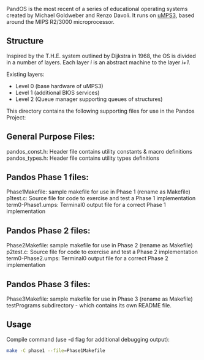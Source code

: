 PandOS is the most recent of a series of educational operating systems created by Michael Goldweber and Renzo Davoli.
It runs on [uMPS3](https://github.com/virtualsquare/umps3), based around the MIPS R2/3000 microprocessor.

Structure
-------------------------
Inspired by the T.H.E. system outlined by Dijkstra in 1968, the OS is divided in a number of layers. Each layer *i* is an abstract machine to the layer *i+1*.

Existing layers:
- Level 0 (base hardware of uMPS3)
- Level 1 (additional BIOS services)
- Level 2 (Queue manager supporting queues of structures)


This directory contains the following supporting files for use in the Pandos Project:

General Purpose Files:
-------------------------
pandos_const.h: Header file contains utility constants & macro definitions
pandos_types.h: Header file contains utility types definitions


Pandos Phase 1 files:
-------------------------
Phase1Makefile: sample makefile for use in Phase 1 (rename as Makefile)
p1test.c: Source file for code to exercise and test a Phase 1 implementation
term0-Phase1.umps: Terminal0 output file for a correct Phase 1 implementation


Pandos Phase 2 files:
-------------------------
Phase2Makefile: sample makefile for use in Phase 2 (rename as Makefile)
p2test.c: Source file for code to exercise and test a Phase 2 implementation
term0-Phase2.umps: Terminal0 output file for a correct Phase 2 implementation


Pandos Phase 3 files:
-------------------------
Phase3Makefile: sample makefile for use in Phase 3 (rename as Makefile)
testPrograms subdirectory - which contains its own README file.

Usage
-------------------------
Compile command (use -d flag for additional debugging output):

```bash
make -C phase1 --file=Phase1Makefile
```
